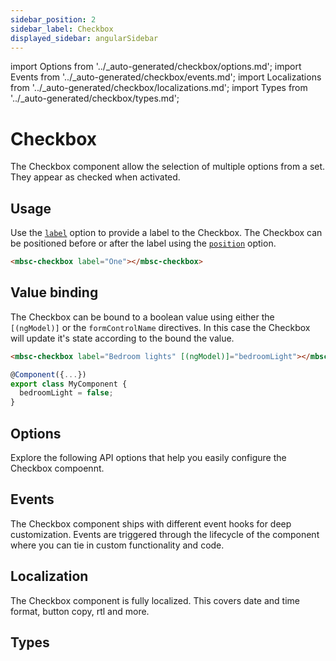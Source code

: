 ```yaml
---
sidebar_position: 2
sidebar_label: Checkbox
displayed_sidebar: angularSidebar
---
```


import Options from '../\_auto-generated/checkbox/options.md';
import Events from '../\_auto-generated/checkbox/events.md';
import Localizations from '../\_auto-generated/checkbox/localizations.md';
import Types from '../\_auto-generated/checkbox/types.md';

# Checkbox

The Checkbox component allow the selection of multiple options from a set. They appear as checked when activated.

## Usage

Use the [`label`](#opt-label) option to provide a label to the Checkbox.
The Checkbox can be positioned before or after the label using the [`position`](#opt-position) option.

```html
<mbsc-checkbox label="One"></mbsc-checkbox>
```

## Value binding

The Checkbox can be bound to a boolean value using either the `[(ngModel)]` or the `formControlName` directives. In this case the Checkbox will update it's state according to the bound the value.

```html
<mbsc-checkbox label="Bedroom lights" [(ngModel)]="bedroomLight"></mbsc-checkbox>
```
```ts
@Component({...})
export class MyComponent {
  bedroomLight = false;
}
```

<div className="option-list">

## Options
Explore the following API options that help you easily configure the Checkbox compoennt.

<Options />

## Events
The Checkbox component ships with different event hooks for deep customization. Events are triggered through the lifecycle of the component where you can tie in custom functionality and code.

<Events />

## Localization
The Checkbox component is fully localized. This covers date and time format, button copy, rtl and more.

<Localizations />

## Types

<Types />

</div>
